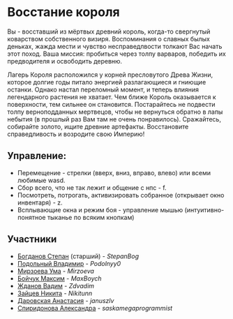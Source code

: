 # Восстание короля

Вы - восставший из мёртвых древний король, когда-то свергнутый коварством собственного визиря. Воспоминания о славных былых деньках, жажда мести и чувство несправедлвости толкают Вас начать этот поход.
Ваша миссия: пробиться через толпу варваров, победить их предводителя и освободить деревню.

Лагерь Короля расположился у корней пресловутого Древа Жизни, которое долгие годы питало энергией разлагающиеся и гниющие останки. Однако настал переломный момент, и теперь влияния легендарного растения не хватает. Чем ближе Король оказывается к поверхности, тем сильнее он становится. 
Постарайтесь не подвести толпу верноподданных мертвецов, чтобы не вернуться обратно в лапы небытия (в прошлый раз Вам там не очень понравилось). Сражайтесь, собирайте золото, ищите древние артефакты. Восстановите справедливость и возродите свою Империю!

## Управление:
* Перемещение - стрелки (вверх, вниз, вправо, влево) или всеми любимые wasd.
* Сбор всего, что не так лежит и общение с нпс - f.
* Посмотреть, потрогать, активизировать собранное (открывает окно инвентаря) - z.
* Всплывающие окна и режим боя - управление мышью (интуитивно-понятное тыканье по всяким кнопкам)

## Участники
* [Богданов Степан](https://github.com/StepanBog) (старший) - <i>StepanBog</i>
* [Подольный Владимир](https://github.com/Podolnyy0) - <i>Podolnyy0</i>
* [Мирзоева Ума](https://github.com/Mirzoeva) - <i>Mirzoeva</i>
* [Бойчук Максим](https://github.com/MaxBoych) - <i>MaxBoych</i>
* [Жданов Вадим](https://github.com/Zdvadim) - <i>Zdvadim</i>
* [Зайцев Никита](https://github.com/Nikitunn) - <i>Nikitunn</i>
* [Даровская Анастасия](https://github.com/januszlv) - <i>januszlv</i>
* [Спиридонова Александра](https://github.com/saskamegaprogrammist) - <i>saskamegaprogrammist</i>
